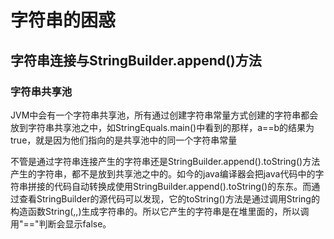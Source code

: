 # 字符串的困惑

## 字符串连接与StringBuilder.append()方法

### 字符串共享池

JVM中会有一个字符串共享池，所有通过创建字符串常量方式创建的字符串都会放到字符串共享池之中，如StringEquals.main()中看到的那样，a==b的结果为true，就是因为他们指向的是共享池中的同一个字符串常量

不管是通过字符串连接产生的字符串还是StringBuilder.append().toString()方法产生的字符串，都不是放到共享池之中的。如今的java编译器会把java代码中的字符串拼接的代码自动转换成使用StringBuilder.append().toString()的东东。而通过查看StringBuilder的源代码可以发现，它的toString()方法是通过调用String的构造函数String(,,)生成字符串的。所以它产生的字符串是在堆里面的，所以调用"=="判断会显示false。